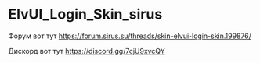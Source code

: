 
# ElvUI_Login_Skin_sirus

Форум вот тут https://forum.sirus.su/threads/skin-elvui-login-skin.199876/

Дискорд вот тут https://discord.gg/7cjU9xvcQY
